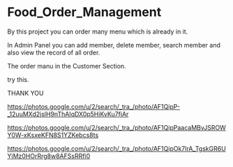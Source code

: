 # Food_Order_Management

By this project you can order many menu which is already in it.

In Admin Panel you can add member, delete member, search member and also view the record of all order.

The order manu in the Customer Section.

try this.

THANK YOU

https://photos.google.com/u/2/search/_tra_/photo/AF1QipP-_12uuMXd2jslH9nThAIqDX0p5HiKvKu7fjAr

https://photos.google.com/u/2/search/_tra_/photo/AF1QipPaacaMBvJSROWY0W-xKsxeKFN8S1YZKebcs8ts

https://photos.google.com/u/2/search/_tra_/photo/AF1QipOk7lrA_TgskGR6UYjMz0HOrRrg8w8AFSsRRfi0
